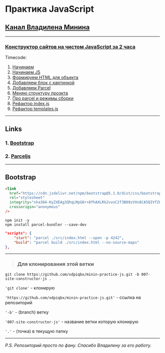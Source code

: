 # Практика JavaScript

## [Канал Владилена Минина](https://www.youtube.com/c/VladilenMinin)

---

### [Конструктор сайтов на чистом JavaScript за 2 часа](https://www.youtube.com/watch?v=0ViiJ8qTCFM)

Timecode:

1. [Начинаем](https://youtu.be/0ViiJ8qTCFM?t=93)
2. [Начинаем JS](https://youtu.be/0ViiJ8qTCFM?t=645)
3. [Формируем HTML для объекта](https://youtu.be/0ViiJ8qTCFM?t=923)
4. [Добавляем блок с картинкой](https://youtu.be/0ViiJ8qTCFM?t=1641)
5. [Добавляем Parcel](https://youtu.be/0ViiJ8qTCFM?t=1800)
6. [Меняю структуру проэкта](https://youtu.be/0ViiJ8qTCFM?t=2086)
7. [Про parcel и режимы сборки](https://youtu.be/0ViiJ8qTCFM?t=2441)
8. [Рефактор index.js](https://youtu.be/0ViiJ8qTCFM?t=2588)
9. [Рефактор templates.js](https://youtu.be/0ViiJ8qTCFM?t=2919)

---

## Links

### 1. [Bootstrap](https://getbootstrap.com/docs/5.1/getting-started/introduction/)

### 2. [Parceljs](https://parceljs.org/getting_started.html)

---

## Bootstrap

```html
<link
  href="https://cdn.jsdelivr.net/npm/bootstrap@5.1.0/dist/css/bootstrap.min.css"
  rel="stylesheet"
  integrity="sha384-KyZXEAg3QhqLMpG8r+8fhAXLRk2vvoC2f3B09zVXn8CA5QIVfZOJ3BCsw2P0p/We"
  crossorigin="anonymous"
/>
```

```code
npm init -y
npm install parcel-bundler --save-dev
```

```json
"scripts": {
    "start": "parcel ./src/index.html --open -p 4242",
    "build": "parcel build ./src/index.html --no-source-maps"
},
```

---

> ### Для клонирования этой ветки

```code
git clone https://github.com/xdpiqbx/minin-practice-js.git -b 007-site-constructor-js .
```

`'git clone'` - клонирую

`'https://github.com/xdpiqbx/minin-practice-js.git'` - ссылка на репозиторий

`'-b'` - (branch) ветку

`'007-site-constructor-js'` - название ветки которую клонирую

`'.'` - (точка) в текущую папку

---

_P.S. Репозиторий просто по фану. Спасибо Владилену за его работу._
